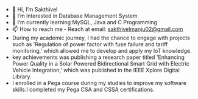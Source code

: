 - 👋 Hi, I’m Sakthivel
- 👀 I’m interested in Database Management System
- 🌱 I’m currently learning MySQL, Java and C Programming
- 📫 How to reach me - Reach at email: sakthivelmanju02@gmail.com
- During my academic journey, I had the chance to engage with projects such as 'Regulation of power factor with fuse failure and tariff monitoring,' which allowed me to develop and apply my IoT knowledge.	
- key achievements was publishing a research paper titled 'Enhancing Power Quality in a Solar Powered Bidirectional Smart Grid with Electric Vehicle Integration,' which was published in the IEEE Xplore Digital Library.
- I enrolled in a Pega course during my studies to improve my software skills.I completed my Pega CSA and CSSA certifications.
